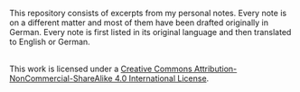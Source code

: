 
This repository consists of excerpts from my personal notes. Every note is on a different matter and most of them have been drafted originally in German. Every note is first listed in its original language and then translated to English or German.

<a rel="license" href="http://creativecommons.org/licenses/by-nc-sa/4.0/"></a><br />This work is licensed under a <a rel="license" href="http://creativecommons.org/licenses/by-nc-sa/4.0/">Creative Commons Attribution-NonCommercial-ShareAlike 4.0 International License</a>.
